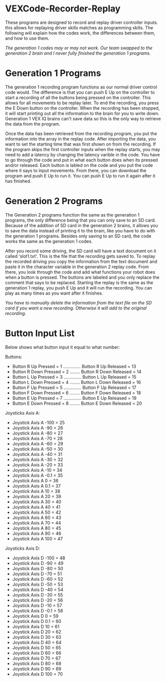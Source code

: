 # VEXCode-Recorder-Replay

These programs are designed to record and replay driver controller inputs. this allows for replaying driver skills matches as programming skills. The following will explain how the codes work, the differences between them, and how to use them. 

*The generation 1 codes may or may not work. Our team swapped to the generation 2 brain and I never fully finished the generation 1 programs.*

# Generation 1 Programs
The generation 1 recording program functions as our normal driver control code would. The difference is that you can push E Up on the controller to start a recording of all the buttons being pressed on the controller. This allows for all movements to be replay later. To end the recording, you press the E Down button on the controller. When the recording has been stopped, it will start printing out all the information to the brain for you to write down. Generation 1 VEX IQ brains can't save data so this is the only way to retrieve the data from the program. 

Once the data has been retrieved from the recording program, you put the information into the array in the replay code. After importing the data, you want to set the starting time that was first shown on from the recording. If the program skips the first controller inputs when the replay starts, you may need to add a latency by changing the latency varible in the code. You have to go through the code and put in what each button does when its pressed and/or released. Each button is labled on the code and you put the code where it says to input movements. From there, you can download the program and push E Up to run it. You can push E Up to run it again after it has finished.

# Generation 2 Programs
The Generation 2 programs function the same as the generation 1 programs, the only difference being that you can only save to an SD card. Because of the addition of SD card in the generation 2 brains, it allows you to save the data instead of printing it to the brain, like you have to do with the generation 1 programs. Besides only saving to an SD card, the code works the same as the generation 1 codes.

After you record some driving, the SD card will have a text document on it called 'slot1.txt'. This is the file that the recording gets saved to. To replay the recorded driving you copy the information from the text document and paste it in the character variable in the generation 2 replay code. From there, you look through the code and add what functions your robot does when a button is pressed. The buttons are labeled and you only replace the comment that says to be replaced. Starting the replay is the same as the generation 1 replay, you push E Up and it will run the recording. You can play as many times as you want after it finishes.

*You have to manually delete the information from the text file on the SD card if you want a new recording. Otherwise it will add to the original recording.*

# Button Input List
Below shows what button input it equal to what number:

Buttons:

- Button R Up Pressed = 1 .............. Button R Up Released = 13 
- Button R Down Pressed = 2 ........ Button R Down Released = 14
- Button L Up Pressed = 3 .............. Button L Up Released = 15
- Button L Down Pressed = 4 ........ Button L Down Released = 16
- Button F Up Pressed = 5 .............. Button F Up Released = 17
- Button F Down Pressed = 6 ........ Button F Down Released = 18
- Button E Up Pressed = 7 .............. Button E Up Released = 19
- Button E Down Pressed = 8 ........ Button E Down Released = 20

Joysticks Axis A:
- Joystick Axis A -100 = 25
- Joystick Axis A -90 = 26
- Joystick Axis A -80 = 27
- Joystick Axis A -70 = 28
- Joystick Axis A -60 = 29
- Joystick Axis A -50 = 30
- Joystick Axis A -40 = 31
- Joystick Axis A -30 = 32
- Joystick Axis A -20 = 33
- Joystick Axis A -10 = 34
- Joystick Axis A -0.1 = 35
- Joystick Axis A 0 = 36
- Joystick Axis A 0.1 = 37
- Joystick Axis A 10 = 38
- Joystick Axis A 20 = 39
- Joystick Axis A 30 = 40
- Joystick Axis A 40 = 41
- Joystick Axis A 50 = 42
- Joystick Axis A 60 = 43
- Joystick Axis A 70 = 44
- Joystick Axis A 80 = 45
- Joystick Axis A 90 = 46
- Joystick Axis A 100 = 47

Joysticks Axis D:
- Joystick Axis D -100 = 48
- Joystick Axis D -90 = 49
- Joystick Axis D -80 = 50
- Joystick Axis D -70 = 51
- Joystick Axis D -60 = 52
- Joystick Axis D -50 = 53
- Joystick Axis D -40 = 54
- Joystick Axis D -30 = 55
- Joystick Axis D -20 = 56
- Joystick Axis D -10 = 57
- Joystick Axis D -0.1 = 58
- Joystick Axis D 0 = 59
- Joystick Axis D 0.1 = 60
- Joystick Axis D 10 = 61
- Joystick Axis D 20 = 62
- Joystick Axis D 30 = 63
- Joystick Axis D 40 = 64
- Joystick Axis D 50 = 65
- Joystick Axis D 60 = 66
- Joystick Axis D 70 = 67
- Joystick Axis D 80 = 68
- Joystick Axis D 90 = 69
- Joystick Axis D 100 = 70
